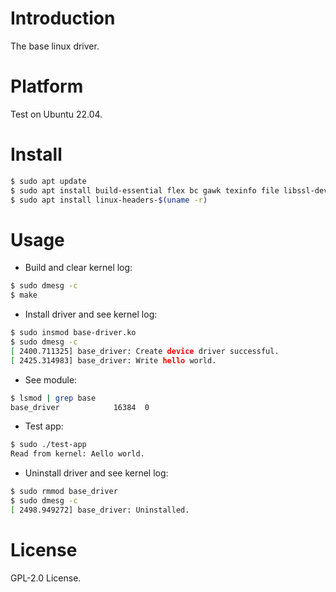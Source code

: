 
# Introduction

The base linux driver.


# Platform

Test on Ubuntu 22.04.


# Install

```bash
$ sudo apt update
$ sudo apt install build-essential flex bc gawk texinfo file libssl-dev libncurses-dev
$ sudo apt install linux-headers-$(uname -r)
```


# Usage

- Build and clear kernel log:

```bash
$ sudo dmesg -c
$ make
```

- Install driver and see kernel log:

```bash
$ sudo insmod base-driver.ko
$ sudo dmesg -c
[ 2400.711325] base_driver: Create device driver successful.
[ 2425.314983] base_driver: Write hello world.
```

- See module:

```bash
$ lsmod | grep base
base_driver            16384  0
```

- Test app:

```bash
$ sudo ./test-app
Read from kernel: Aello world.
```

- Uninstall driver and see kernel log:

```bash
$ sudo rmmod base_driver
$ sudo dmesg -c
[ 2498.949272] base_driver: Uninstalled.
```


# License

GPL-2.0 License.

